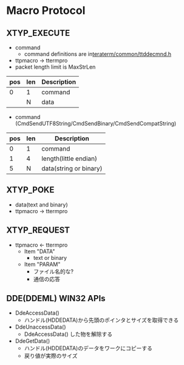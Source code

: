 ﻿
# Macro Protocol

## XTYP_EXECUTE

- command
  - command definitions are in[teraterm/common/ttddecmnd.h](https://github.com/TeraTermProject/teraterm/blob/c7ce43608e0e2844e148b88cfadb9a96cebaba01/teraterm/common/ttddecmnd.h#L31)
- ttpmacro -> ttermpro
- packet length limit is MaxStrLen

| pos | len | Description |
|-----|-----|-------------|
| 0   | 1   | command     |
|     | N   | data        |

- command (CmdSendUTF8String/CmdSendBinary/CmdSendCompatString)

| pos | len | Description            |
|-----|-----|------------------------|
| 0   | 1   | command                |
| 1   | 4   | length(little endian)  |
| 5   | N   | data(string or binary) |


## XTYP_POKE

- data(text and binary)
- ttpmacro -> ttermpro

## XTYP_REQUEST

- ttpmacro <- ttermpro
  - Item "DATA"
    - text or binary
  - Item "PARAM"
    - ファイル名的な?
    - 通信の応答


## DDE(DDEML) WIN32 APIs

- DdeAccessData()
  - ハンドル(HDDEDATA)から先頭のポインタとサイズを取得できる
- DdeUnaccessData()
  - DdeAccessData() した物を解除する
- DdeGetData()
  - ハンドル(HDDEDATA)のデータをワークにコピーする
  - 戻り値が実際のサイズ

